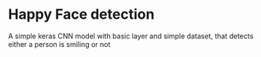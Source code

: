 # Happy Face detection
A simple keras CNN model with basic layer and simple dataset, that detects either a person is smiling or not
